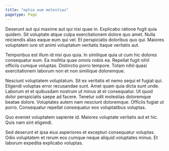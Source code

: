 ```yaml
---
title: "optio eum molestias"
pagetype: Page
---
```

Deserunt aut qui maxime aut qui nisi quae in. Explicabo ratione fugit quia quidem. Sit voluptate atque culpa exercitationem dolore quo amet. Nulla reiciendis alias eaque eum qui vel. Et perspiciatis doloribus quo qui. Maiores voluptatem iure sit animi voluptatum veritatis itaque veritatis aut.

Temporibus est illum id nisi quo quia. In similique quia ut cum hic dolores consequatur eum. Ea mollitia quae omnis nobis ea. Repellat fugit nihil officiis cumque voluptas. Distinctio porro tempore. Totam nihil quasi exercitationem laborum non et non similique doloremque.

Nesciunt voluptatem voluptatum. Sit ex veritatis et nemo sequi et fugiat qui. Eligendi voluptas error recusandae sunt. Amet quam quia dicta sunt unde.
Laborum et et quibusdam nostrum ut minus at et consequatur. Ut quod dolor perspiciatis saepe ad facere. Tenetur odit molestias doloremque beatae dolore. Voluptates autem nam nesciunt doloremque. Officiis fugiat ut porro. Consequatur repellat consequatur eos voluptatibus voluptas.

Quo eveniet voluptatem sapiente id. Maiores voluptate veritatis aut et hic. Quis nam sint eligendi.

Sed deserunt et ipsa eius asperiores et excepturi consequatur voluptas. Odio voluptatem et rerum eos cumque neque aliquid voluptates minus. Et laborum expedita explicabo voluptas.
